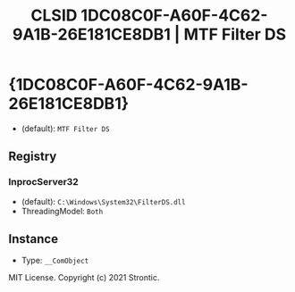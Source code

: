 ﻿---
title: "CLSID 1DC08C0F-A60F-4C62-9A1B-26E181CE8DB1 | MTF Filter DS"
excerpt: What is COM-Object CLSID 1DC08C0F-A60F-4C62-9A1B-26E181CE8DB1?
---

# {1DC08C0F-A60F-4C62-9A1B-26E181CE8DB1}

* (default): `MTF Filter DS`

## Registry


### InprocServer32

* (default): `C:\Windows\System32\FilterDS.dll`
* ThreadingModel: `Both`

## Instance

* Type: `__ComObject`

MIT License. Copyright (c) 2021 Strontic.


